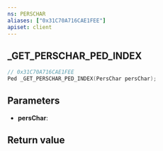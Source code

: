```yaml
---
ns: PERSCHAR
aliases: ["0x31C70A716CAE1FEE"]
apiset: client
---
```

## _GET_PERSCHAR_PED_INDEX

```c
// 0x31C70A716CAE1FEE
Ped _GET_PERSCHAR_PED_INDEX(PersChar persChar);
```


## Parameters
* **persChar**:

## Return value

